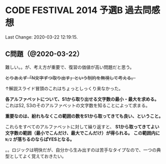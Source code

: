 # CODE FESTIVAL 2014 予選B 過去問感想

Last Change: 2020-03-22 12:19:15.

## C問題（@2020-03-22）

難しい。。が、考え方が重要で、復習の価値が高い問題だと思う。

~~とりあえず「N文字ずつ取り出す」という制約を無視して考える。~~

↑解説スライド冒頭のこれはちょっとしっくり来なかった。

**各アルファベットについて、S1から取り出せる文字数の最小・最大を求める。**
これはS2, S3のそのアルファベットの文字数を知ることによって求まる。

**重要なのは、紛れもなくこの範囲の数をS1から取ってきても良い、ということ。**

これらをすべてのアルファベットに対して繰り返すと、
**S1から取ってきてよい文字数の範囲（最小でこんだけ、最大でこんだけ）が得られる。**
**この範囲内に `N/2` が落ちるのならばYESとなる。**

。。ロジックは明快だが、自分から生み出すのは苦手なタイプなので、一つの典型としてよく覚えておきたい。


